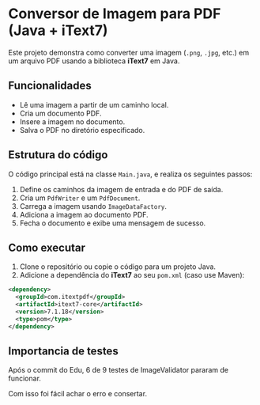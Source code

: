 # Conversor de Imagem para PDF (Java + iText7)

Este projeto demonstra como converter uma imagem (`.png`, `.jpg`, etc.) em um arquivo PDF usando a biblioteca **iText7** em Java.

##  Funcionalidades
- Lê uma imagem a partir de um caminho local.
- Cria um documento PDF.
- Insere a imagem no documento.
- Salva o PDF no diretório especificado.

##  Estrutura do código
O código principal está na classe `Main.java`, e realiza os seguintes passos:
1. Define os caminhos da imagem de entrada e do PDF de saída.
2. Cria um `PdfWriter` e um `PdfDocument`.
3. Carrega a imagem usando `ImageDataFactory`.
4. Adiciona a imagem ao documento PDF.
5. Fecha o documento e exibe uma mensagem de sucesso.

##  Como executar
1. Clone o repositório ou copie o código para um projeto Java.
2. Adicione a dependência do **iText7** ao seu `pom.xml` (caso use Maven):

```xml
<dependency>
  <groupId>com.itextpdf</groupId>
  <artifactId>itext7-core</artifactId>
  <version>7.1.18</version>
  <type>pom</type>
</dependency>
```

## Importancia de testes
Após o commit do Edu, 6 de 9 testes de ImageValidator pararam de funcionar.

Com isso foi fácil achar o erro e consertar.